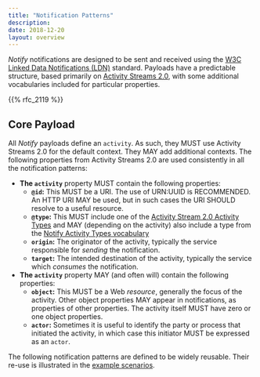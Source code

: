 ```yaml
---
title: "Notification Patterns"
description:
date: 2018-12-20
layout: overview
---
```


*Notify* notifications are designed to be sent and received using the [W3C Linked Data Notifications (LDN)](https://www.w3.org/TR/2017/REC-ldn-20170502/) standard. Payloads have a predictable structure, based primarily
on [Activity Streams 2.0](https://www.w3.org/TR/activitystreams-core/), with some additional vocabularies included for particular properties.

{{% rfc_2119 %}}

## Core Payload
All *Notify* payloads define an `activity`. As such, they MUST use Activity Streams 2.0 for the default context. They MAY add additional contexts. The following properties from Activity Streams 2.0 are used consistently in all the
notification patterns:

* **The `activity`** property MUST contain the following properties:
    * **`@id`:** This MUST be a URI. The use of URN:UUID is RECOMMENDED. An HTTP URI MAY be used, but in such cases the URI SHOULD resolve to a useful resource.
    * **`@type`:** This MUST include one of the [Activity Stream 2.0 Activity Types](https://www.w3.org/TR/activitystreams-vocabulary/) and MAY (depending on the activity) also include a type from the [Notify Activity Types vocabulary](/vocabularies/activity_types/)
    * **`origin`:** The originator of the activity, typically the service responsible for *sending* the notification.
    * **`target`:** The intended destination of the activity, typically the service which *consumes* the notification.
* **The `activity`** property MAY (and often will) contain the following properties:
    * **`object`:** This MUST be a Web *resource*, generally the focus of the activity. Other object properties MAY appear in notifications, as properties of other properties. The activity itself MUST have zero or one object properties.
    * **`actor`:** Sometimes it is useful to identify the party or process that initiated the activity, in which case this initiator MUST be expressed as an `actor`.

The following notification patterns are defined to be widely reusable. Their re-use is illustrated in the [example scenarios](/scenarios/).